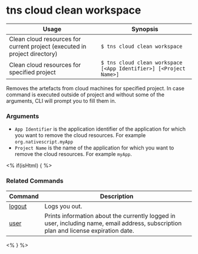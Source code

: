 tns cloud clean workspace
==========

Usage | Synopsis
------|-------
Clean cloud resources for current project (executed in project directory) | `$ tns cloud clean workspace`
Clean cloud resources for specified project | `$ tns cloud clean workspace [<App Identifier>] [<Project Name>]`

Removes the artefacts from cloud machines for specified project. In case command is executed outside of project and without some of the arguments, CLI will prompt you to fill them in.

### Arguments
* `App Identifier` is the application identifier of the application for which you want to remove the cloud resources. For example `org.nativescript.myApp`
* `Project Name` is the name of the application for which you want to remove the cloud resources. For example `myApp`.

<% if(isHtml) { %>
### Related Commands

Command | Description
----------|----------
[logout](logout.html) | Logs you out.
[user](user.html) | Prints information about the currently logged in user, including name, email address, subscription plan and license expiration date.
<% } %>
